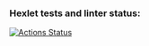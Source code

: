### Hexlet tests and linter status:
[![Actions Status](https://github.com/aManAndCode/data-analytics-project-92/actions/workflows/hexlet-check.yml/badge.svg)](https://github.com/aManAndCode/data-analytics-project-92/actions)